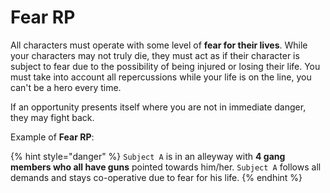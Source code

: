 # Fear RP

All characters must operate with some level of **fear for their lives**. While your characters may not truly die, they must act as if their character is subject to fear due to the possibility of being injured or losing their life. You must take into account all repercussions while your life is on the line, you can't be a hero every time.

If an opportunity presents itself where you are not in immediate danger, they may fight back.

Example of **Fear RP**:

{% hint style="danger" %}
`Subject A` is in an alleyway with **4 gang members who all have guns** pointed towards him/her. `Subject A` follows all demands and stays co-operative due to fear for his life.
{% endhint %}

